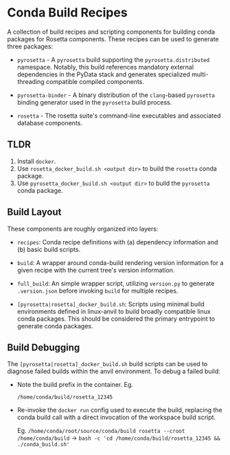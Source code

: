 # Conda Build Recipes

A collection of build recipes and scripting components for building conda
packages for Rosetta components. These recipes can be used to generate
three packages:

- `pyrosetta` - A `pyrosetta` build supporting the `pyrosetta.distributed`
  namespace. Notably, this build references mandatory external
  dependencies in the PyData stack and generates specialized
  multi-threading compatible compiled components.

- `pyrosetta-binder` - A binary distribution of the `clang`-based
  `pyrosetta` binding generator used in the `pyrosetta` build process.

- `rosetta` - The rosetta suite's command-line executables and associated
  database components.

## TLDR

1. Install `docker`.
2. Use `rosetta_docker_build.sh <output dir>` to build the `rosetta` conda
   package.
3. Use `pyrosetta_docker_build.sh <output dir>` to build the `pyrosetta`
   conda package.

## Build Layout

These components are roughly organized into layers:

- `recipes`: Conda recipe definitions with (a) dependency information and
    (b) basic build scripts.

- `build`: A wrapper around conda-build rendering version information for
  a given recipe with the current tree's version information.

- `full_build`: An simple wrapper script, utilizing `version.py` to
  generate `.version.json` before invoking `build` for multiple recipes.

- `[pyrosetta|rosetta]_docker_build.sh`: Scripts using minimal build
  environments defined in linux-anvil to build broadly compatible linux
  conda packages. This should be considered the primary entrypoint to
  generate conda packages.

## Build Debugging

The `[pyrosetta|rosetta]_docker_build.sh` build scripts can be used to
diagnose failed builds within the anvil environment. To debug a failed
build:

  * Note the build prefix in the container.
    Eg.

    `/home/conda/build/rosetta_12345`

  * Re-invoke the `docker run` config used to execute the build, replacing
    the conda build call with a direct invocation of the workspace build
    script.

    Eg.
    `/home/conda/root/source/conda/build rosetta --croot /home/conda/build` 
    ->
    `bash -c 'cd /home/conda/build/rosetta_12345 && ./conda_build.sh'`

